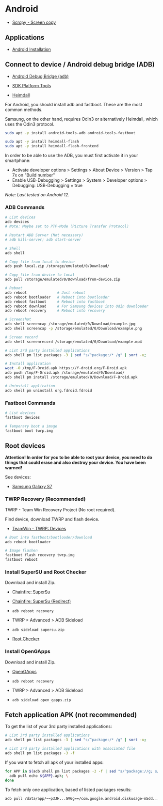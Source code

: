 # Android

* [Scrcpy - Screen copy](Scrcpy.md)

## Applications

* [Android Installation](Android-Installation.md)

## Connect to device / Android debug bridge (ADB)

* [Android Debug Bridge (adb)](https://developer.android.com/studio/command-line/adb)
* [SDK Platform Tools](https://developer.android.com/studio/releases/platform-tools)

* [Heimdall](https://www.glassechidna.com.au/heimdall/)

For Android, you should install adb and fastboot. These are the most common methods.

Samsung, on the other hand, requires Odin3 or alternatively Heimdall, which uses the Odin3 protocol.

```bash
sudo apt -y install android-tools-adb android-tools-fastboot

sudo apt -y install heimdall-flash
sudo apt -y install heimdall-flash-frontend
```

In order to be able to use the ADB, you must first activate it in your smartphone:

* Activate developer options > Settings > About Device > Version > Tap 7x on "Build number"
* Enable USB-Debugging > Settings > System > Developer options > Debugging: USB-Debugging = true

*Note: Last tested on Android 12.*

### ADB Commands

```bash
# List devices
adb devices
# Note: Maybe set to PTP-Mode (Picture Transfer Protocol)

# Restart ADB Server (Not necessary)
# adb kill-server; adb start-server

# Shell
adb shell

# Copy file from local to device
adb push local.zip /storage/emulated/0/Download/

# Copy file from device to local
adb pull /storage/emulated/0/Download/from-device.zip

# Reboot
adb reboot              # Just reboot
adb reboot bootloader   # Reboot into bootloader
adb reboot fastboot     # Reboot into fastboot
adb reboot download     # For Samsung devices into Odin downloader
adb reboot recovery     # Reboot into recovery

# Screenshot
adb shell screencap /storage/emulated/0/Download/example.jpg
adb shell screencap -p /storage/emulated/0/Download/example.png

# Screen record
adb shell screenrecord /storage/emulated/0/Download/example.mp4

# List 3rd party installed applications
adb shell pm list packages -3 | sed "s/^package:/* /g" | sort -u;

# Install application
wget -O /tmp/F-Droid.apk https://f-droid.org/F-Droid.apk
adb push /tmp/F-Droid.apk /storage/emulated/0/Download/
adb shell pm install /storage/emulated/0/Download/F-Droid.apk

# Uninstall application
adb shell pm uninstall org.fdroid.fdroid
```

### Fastboot Commands

```bash
# List devices
fastboot devices

# Temporary boot a image
fastboot boot twrp.img
```

## Root devices

**Attention! In order for you to be able to root your device, you need to do things that could erase and also destroy your device. You have been warned!**

See devices:

* [Samsung Galaxy S7](devices/Samsung-Galaxy-S7.md)

### TWRP Recovery (Recommended)

TWRP - Team Win Recovery Project (No root required).

Find device, download TWRP and flash device.

* [TeamWin - TWRP: Devices](https://twrp.me/Devices/)

```bash
# Boot into fastboot/bootloader/download
adb reboot bootloader

# Image flashen
fastboot flash recovery twrp.img
fastboot reboot
```

### Install SuperSU and Root Checker

Download and install Zip.

* [Chainfire: SuperSu](https://download.chainfire.eu/supersu)
* [Chainfire: SuperSu (Redirect)](https://download.chainfire.eu/1220/SuperSU/SR5-SuperSU-v2.82-SR5-20171001224502.zip)

* `adb reboot recovery`
* TWRP > Advanced > ADB Sideload
* `adb sideload supersu.zip`

* [Root Checker](https://play.google.com/store/apps/details?id=com.joeykrim.rootcheck)

### Install OpenGApps

Download and install Zip.

* [OpenGApps](http://opengapps.org/?api=10.0&variant=super)

* `adb reboot recovery`
* TWRP > Advanced > ADB Sideload
* `adb sideload open_gapps.zip`


## Fetch application APK (not recommended)

To get the list of your 3rd party installed applications:

```bash
# List 3rd party installed applications
adb shell pm list packages -3 | sed "s/^package:/* /g" | sort -u;

# List 3rd party installed applications with associated file
adb shell pm list packages -3 -f
```

If you want to fetch all apk of your installed apps:

```bash
for APP in $(adb shell pm list packages -3 -f | sed "s/^package://g; s/base.apk=/base.apk /g"); do \
  adb pull echo ${APP}.apk; \
done
```

To fetch only one application, based of listed packages results:

```bash
adb pull /data/app/~~p3JH...GV6g==/com.google.android.diskusage-m5dd...0AuA==/base.apk com.google.android.diskusage.apk
```
